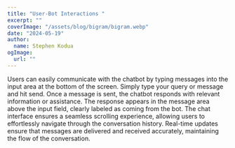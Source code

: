```yaml
---
title: "User-Bot Interactions "
excerpt: ""
coverImage: "/assets/blog/bigram/bigram.webp"
date: "2024-05-19"
author:
  name: Stephen Kodua
ogImage:
  url: ""
---
```

Users can easily communicate with the chatbot by typing messages into the input area at the bottom of the screen. Simply type your query or message and hit send.
Once a message is sent, the chatbot responds with relevant information or assistance. The response appears in the message area above the input field, clearly labeled as coming from the bot.
The chat interface ensures a seamless scrolling experience, allowing users to effortlessly navigate through the conversation history.
Real-time updates ensure that messages are delivered and received accurately, maintaining the flow of the conversation.

